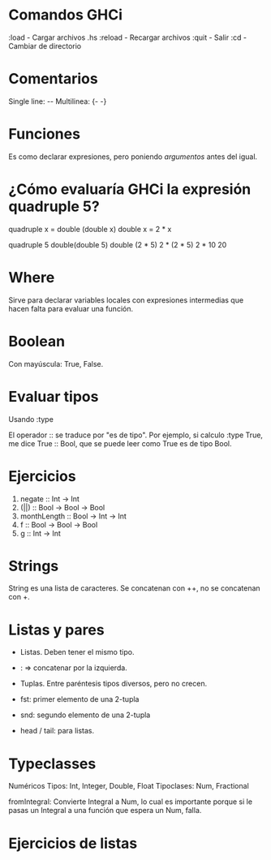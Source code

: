 # Comandos GHCi

:load - Cargar archivos .hs
:reload - Recargar archivos
:quit - Salir
:cd - Cambiar de directorio


# Comentarios
Single line: --
Multilinea: {-      -}


# Funciones
Es como declarar expresiones, pero poniendo *argumentos* antes del igual.


# ¿Cómo evaluaría GHCi la expresión quadruple 5?

quadruple x = double (double x)
double x = 2 * x

quadruple 5 
double(double 5)
double (2 * 5)
2 * (2 * 5)
2 * 10
20


# Where
Sirve para declarar variables locales con expresiones intermedias
que hacen falta para evaluar una función.


# Boolean
Con mayúscula: True, False.


# Evaluar tipos
Usando :type

El operador :: se traduce por "es de tipo".
Por ejemplo, si calculo :type True, me dice True :: Bool,
que se puede leer como True es de tipo Bool.


# Ejercicios

1. negate :: Int -> Int
2. (||) :: Bool -> Bool -> Bool
3. monthLength :: Bool -> Int -> Int
4. f :: Bool -> Bool -> Bool
5. g :: Int -> Int


# Strings
String es una lista de caracteres.
Se concatenan con ++, no se concatenan con +.


# Listas y pares

* Listas. Deben tener el mismo tipo.
* : => concatenar por la izquierda.

* Tuplas. Entre paréntesis  tipos diversos, pero no crecen.

* fst: primer elemento de una 2-tupla
* snd: segundo elemento de una 2-tupla

* head / tail: para listas.


# Typeclasses
Numéricos
Tipos: Int, Integer, Double, Float
Tipoclases: Num, Fractional

fromIntegral: Convierte Integral a Num, lo cual es importante porque si le pasas un Integral a una función que espera un Num, falla.


# Ejercicios de listas
